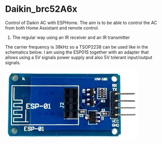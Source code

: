 # Daikin_brc52A6x
Control of Daikin AC with ESPHome. The aim is to be able to control the AC from both Home Assistant and remote control.

1. The regular way using an IR receiver and an IR transmitter

The carrier frequency is 38kHz so a TSOP2238 can be used like in the schematics below. I am using the ESP01S together with an adapter that allows using a 5V signals power supply and also 5V tolerant input/output signals.

![alt text](images/adapter5V-3.3V.png)
